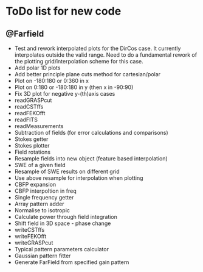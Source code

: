 # ToDo list for new code

## @Farfield
- Test and rework interpolated plots for the DirCos case.  It currently interpolates outside the valid range. Need to do a fundamental rework of the plotting grid/interpolation scheme for this case.
- Add polar 1D plots
- Add better principle plane cuts method for cartesian/polar
- Plot on -180:180 or 0:360 in x
- Plot on 0:180 or -180:180 in y (then x in -90:90)
- Fix 3D plot for negative y-(th)axis cases
- readGRASPcut
- readCSTffs
- readFEKOfft
- readFITS
- readMeasurements
- Subtraction of fields (for error calculations and comparisons)
- Stokes getter
- Stokes plotter
- Field rotations
- Resample fields into new object (feature based interpolation)
- SWE of a given field
- Resample of SWE results on different grid
- Use above resample for interpolation when plotting
- CBFP expansion
- CBFP interpoltion in freq
- Single frequency getter
- Array pattern adder
- Normalise to isotropic
- Calculate power through field integration
- Shift field in 3D space - phase change
- writeCSTffs
- writeFEKOfft
- writeGRASPcut
- Typical pattern parameters calculator
- Gaussian pattern fitter
- Generate FarField from specified gain pattern